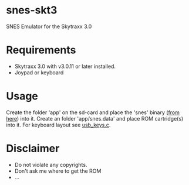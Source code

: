 # snes-skt3
SNES Emulator for the Skytraxx 3.0

# Requirements
- Skytraxx 3.0 with v3.0.11 or later installed. 
- Joypad or keyboard

# Usage
Create the folder 'app' on the sd-card and place the 'snes' binary ([from here](https://github.com/3s1d/snes-skt3/raw/master/Release/snes)) into it. Create an folder 'app/snes.data' and place ROM cartridge(s) into it.
For keyboard layout see [usb_keys.c](https://github.com/3s1d/snes-skt3/blob/master/hal/usb_keys.c).

# Disclaimer
- Do not violate any copyrights.
- Don't ask me where to get the ROM 
- ... 
